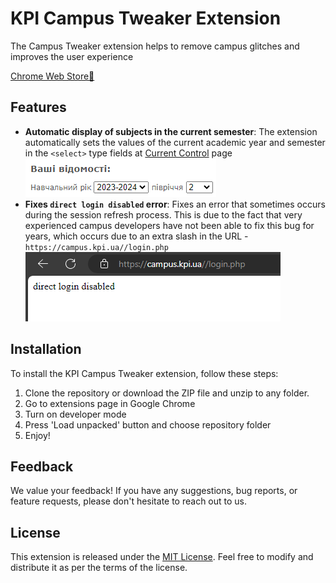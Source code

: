 # KPI Campus Tweaker Extension

The Campus Tweaker extension helps to remove campus glitches and improves the user experience

[Chrome Web Store👻](https://chromewebstore.google.com/detail/kpi-campus-tweaker/fjniiloehmapkpnhkafokeeidjioohhp)

## Features

- **Automatic display of subjects in the current semester**: The extension automatically sets the values of the current academic year and semester in the `<select>` type fields at [Current Control](https://campus.kpi.ua/student/index.php?mode=studysheet) page
  ![current control year and semester autofill example](docs/1.png)
- **Fixes `direct login disabled` error**: Fixes an error that sometimes occurs during the session refresh process. This is due to the fact that very experienced campus developers have not been able to fix this bug for years, which occurs due to an extra slash in the URL - `https://campus.kpi.ua//login.php`
  ![direct login disabled example](docs/2.png)

## Installation

To install the KPI Campus Tweaker extension, follow these steps:

1. Clone the repository or download the ZIP file and unzip to any folder.
2. Go to extensions page in Google Chrome
3. Turn on developer mode
4. Press 'Load unpacked' button and choose repository folder
5. Enjoy!

## Feedback

We value your feedback! If you have any suggestions, bug reports, or feature requests, please don't hesitate to reach out to us.

## License

This extension is released under the [MIT License](https://opensource.org/licenses/MIT). Feel free to modify and distribute it as per the terms of the license.
